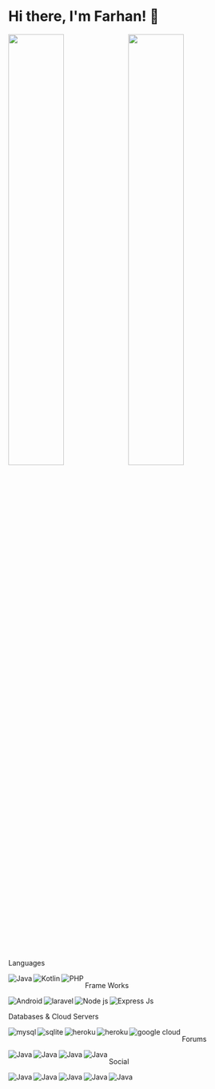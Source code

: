 # Hi there, I'm Farhan! :wave:

<img align="left" width="47%" src="https://github-readme-stats.vercel.app/api?username=farhan955&show_icons=true&theme=radical"/>
<img align="left" width="47%" src="https://github-readme-stats.vercel.app/api/top-langs/?username=farhan955&layout=compact"/>
<img  width="87%"></p>
<p>Languages</p>
<a href="" target="_blank">
<img alt="Java"   align="left" src="https://img.shields.io/badge/java-%23ED8B00.svg?style=for-the-badge&logo=java&logoColor=white"/>
</a>
<a href="" target="_blank">
<img alt="Kotlin" align="left" src="https://img.shields.io/badge/kotlin-%230095D5.svg?style=for-the-badge&logo=kotlin&logoColor=white"/>
</a>
<a href="" target="_blank">
<img alt="PHP" align="left" src="https://img.shields.io/badge/php-%23777BB4.svg?style=for-the-badge&logo=php&logoColor=white"/>
</a>
<img  width="47%"></p>


<p>Frame Works</p>
<a href="" target="_blank">
<img alt="Android" align="left" src="https://img.shields.io/badge/Android-3DDC84?style=for-the-badge&logo=android&logoColor=white"/>
 </a>
<a href="" target="_blank">
<img alt="laravel" align="left" src="https://img.shields.io/badge/laravel-%23FF2D20.svg?style=for-the-badge&logo=laravel&logoColor=white"/>
</a>
<a href="" target="_blank">
<img alt="Node js" align="left" src="https://img.shields.io/badge/node.js-6DA55F?style=for-the-badge&logo=node.js&logoColor=white"/>
</a>
<a href="" target="_blank">
<img alt="Express Js" align="left" src="https://img.shields.io/badge/express.js-%23404d59.svg?style=for-the-badge&logo=express&logoColor=%2361DAFB"/>
</a>

<img  width="47%"></p>


<p>Databases & Cloud Servers </p>

<a href="" target="_blank">
<img alt="mysql" align="left" src="https://img.shields.io/badge/mysql-%2300f.svg?style=for-the-badge&logo=mysql&logoColor=white"/>
  </a>
<a href="" target="_blank">
<img alt="sqlite" align="left" src="https://img.shields.io/badge/sqlite-%2307405e.svg?style=for-the-badge&logo=sqlite&logoColor=white"/>
  </a>
<a href="" target="_blank">
<img alt="heroku" align="left" src="https://img.shields.io/badge/firebase-%23039BE5.svg?style=for-the-badge&logo=firebase"/>
  </a>
<a href="" target="_blank">
<img alt="heroku" align="left" src="https://img.shields.io/badge/heroku-%23430098.svg?style=for-the-badge&logo=heroku&logoColor=white"/>
  </a>
<a href="" target="_blank">
<img alt="google cloud" align="left" src="https://img.shields.io/badge/GoogleCloud-%234285F4.svg?style=for-the-badge&logo=google-cloud&logoColor=white"/>
  </a>

<img  width="27%"></p>

<p>Forums </p>


<a href="" target="_blank">
<img alt="Java" align="left" src="https://img.shields.io/badge/Quora-%23B92B27.svg?style=for-the-badge&logo=Quora&logoColor=white"/>
  </a>
<a href="" target="_blank">
<img alt="Java" align="left" src="https://img.shields.io/badge/Reddit-%23FF4500.svg?style=for-the-badge&logo=Reddit&logoColor=white"/>
  </a>
<a href="" target="_blank">
<img alt="Java" align="left" src="https://img.shields.io/badge/-Stackoverflow-FE7A16?style=for-the-badge&logo=stack-overflow&logoColor=white"/>
  </a>
<a href="" target="_blank">
<img alt="Java" align="left" src="https://img.shields.io/badge/StackExchange-%23ffffff.svg?style=for-the-badge&logo=StackExchange&logoColor=white"/>
  </a>
<img  width="27%"></p>


<p>Social </p>

<a href="" target="_blank">
<img alt="Java" align="left" src="https://img.shields.io/badge/Facebook-%231877F2.svg?style=for-the-badge&logo=Facebook&logoColor=white"/>
  </a>
<a href="" target="_blank">
<img alt="Java" align="left" src="https://img.shields.io/badge/Gmail-D14836?style=for-the-badge&logo=gmail&logoColor=white"/></a>
<a href="" target="_blank">
<img alt="Java" align="left" src="https://img.shields.io/badge/Instagram-%23E4405F.svg?style=for-the-badge&logo=Instagram&logoColor=white"/></a>
<a href="" target="_blank">
<img alt="Java" align="left" src="https://img.shields.io/badge/linkedin-%230077B5.svg?style=for-the-badge&logo=linkedin&logoColor=white"/>
  </a>
<a href="" target="_blank">
<img alt="Java" align="left" src="https://img.shields.io/badge/Twitter-%231DA1F2.svg?style=for-the-badge&logo=Twitter&logoColor=white"/>
  </a>





